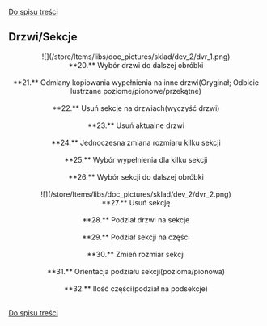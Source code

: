 [Do spisu treści](/service/doc/?cid=folding)
## Drzwi/Sekcje
<center>
![](/store/Items/libs/doc_pictures/sklad/dev_2/dvr_1.png) <br>
**20.** Wybór drzwi do dalszej obróbki <br><br>
**21.** Odmiany kopiowania wypełnienia na inne drzwi(Oryginał; Odbicie lustrzane poziome/pionowe/przekątne) <br><br>
**22.** Usuń sekcje na drzwiach(wyczyść drzwi) <br><br>
**23.** Usuń aktualne drzwi <br><br>
**24.** Jednoczesna zmiana rozmiaru kilku sekcji <br><br>
**25.** Wybór wypełnienia dla kilku sekcji <br><br>
**26.** Wybór sekcji do dalszej obróbki <br><br>
![](/store/Items/libs/doc_pictures/sklad/dev_2/dvr_2.png) <br>
**27.** Usuń sekcję <br><br>
**28.** Podział drzwi na sekcje <br><br>
**29.** Podział sekcji na części <br><br>
**30.** Zmień rozmiar sekcji <br><br>
**31.** Orientacja podziału sekcji(pozioma/pionowa) <br><br>
**32.** Ilość części(podział na podsekcje) <br><br>
</center>


[Do spisu treści](/service/doc/?cid=folding)
